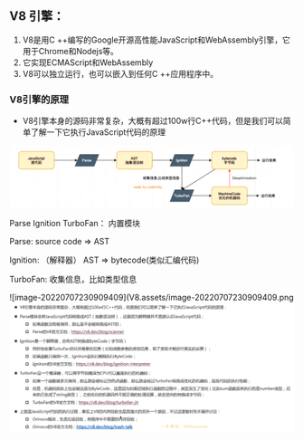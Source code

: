 ## V8 引擎：

1. V8是用C ++编写的Google开源高性能JavaScript和WebAssembly引擎，它用于Chrome和Nodejs等。
2. 它实现ECMAScript和WebAssembly
3. V8可以独立运行，也可以嵌入到任何C ++应用程序中。

### V8引擎的原理

- V8引擎本身的源码非常复杂，大概有超过100w行C++代码，但是我们可以简单了解一下它执行JavaScript代码的原理

![image-20220707225941160](V8.assets/image-20220707225941160.png)

Parse Ignition TurboFan： 内置模块

Parse: source code => AST

Ignition: （解释器） AST => bytecode(类似汇编代码)

TurboFan: 收集信息，比如类型信息 

![image-20220707230909409](V8.assets/image-20220707230909409.png![image-20220707230926620](V8.assets/image-20220707230926620.png)